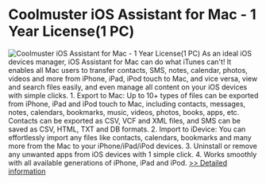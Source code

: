 # Coolmuster iOS Assistant for Mac - 1 Year License(1 PC)
![Coolmuster iOS Assistant for Mac - 1 Year License(1 PC)](https://mycommerce.akamaized.net/api/pimages/P300882124/BIG/300882124.PNG)
As an ideal iOS devices manager, iOS Assistant for Mac can do what iTunes can't! It enables all Mac users to transfer contacts, SMS, notes, calendar, photos, videos and more from iPhone, iPad, iPod touch to Mac, and vice versa, view and search files easily, and even manage all content on your iOS devices with simple clicks. 1. Export to Mac: Up to 10+ types of files can be exported from iPhone, iPad and iPod touch to Mac, including contacts, messages, notes, calendars, bookmarks, music, videos, photos, books, apps, etc. Contacts can be exported as CSV, VCF and XML files, and SMS can be saved as CSV, HTML, TXT and DB formats. 2. Import to iDevice: You can effortlessly import any files like contacts, calendars, bookmarks and many more from the Mac to your iPhone/iPad/iPod devices. 3. Uninstall or remove any unwanted apps from iOS devices with 1 simple click. 4. Works smoothly with all available generations of iPhone, iPad and iPod.
[>> Detailed information](https://secure.shareit.com/shareit/product.html?productid=300882124&affiliateid=200057808)